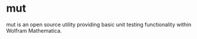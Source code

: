 mut
===

mut is an open source utility providing basic unit testing functionality
within Wolfram Mathematica.

